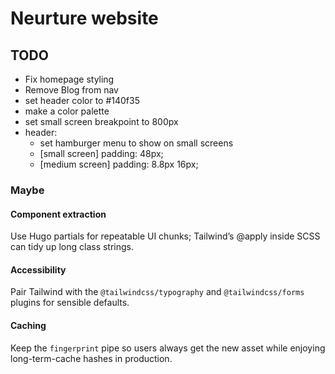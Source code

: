 # Neurture website

## TODO

- Fix homepage styling
- Remove Blog from nav
- set header color to #140f35
- make a color palette
- set small screen breakpoint to 800px
- header:
  - set hamburger menu to show on small screens
  - [small screen] padding: 48px;
  - [medium screen] padding: 8.8px 16px;

### Maybe

#### Component extraction

Use Hugo partials for repeatable UI chunks; Tailwind’s @apply inside SCSS can tidy up long class strings.

#### Accessibility

Pair Tailwind with the `@tailwindcss/typography` and `@tailwindcss/forms` plugins for sensible defaults.

#### Caching

Keep the `fingerprint` pipe so users always get the new asset while enjoying long-term-cache hashes in production.
